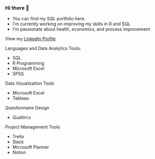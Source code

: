 ### Hi there 👋

- You can find my SQL portfolio here.
- I'm currently working on improving my skills in R and SQL
- I'm passionate about health, economics, and process improvement

View my [LinkedIn Profile](www.linkedin.com/in/cheyenneneese)

Languages and Data Analytics Tools:
- SQL
- R Programming
- Microsoft Excel
- SPSS

Data Visualization Tools
- Microsoft Excel 
- Tableau

Questionnaire Design 
- Qualtircs

Project Management Tools
- Trello
- Slack
- Microsoft Planner
- Notion


<!--
**cheyenneneese/cheyenneneese** is a ✨ _special_ ✨ repository because its `README.md` (this file) appears on your GitHub profile.

Here are some ideas to get you started:

- 🔭 I’m currently working on ...
- 🌱 I’m currently learning ...
- 👯 I’m looking to collaborate on ...
- 🤔 I’m looking for help with ...
- 💬 Ask me about ...
- 📫 How to reach me: ...
- 😄 Pronouns: ...
- ⚡ Fun fact: ...
-->
